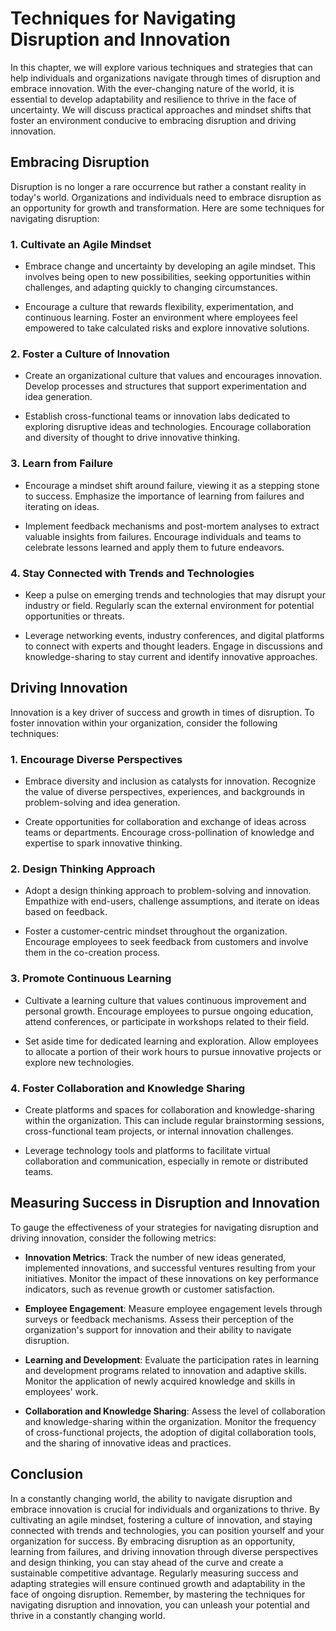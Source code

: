 Techniques for Navigating Disruption and Innovation
============================================================

In this chapter, we will explore various techniques and strategies that can help individuals and organizations navigate through times of disruption and embrace innovation. With the ever-changing nature of the world, it is essential to develop adaptability and resilience to thrive in the face of uncertainty. We will discuss practical approaches and mindset shifts that foster an environment conducive to embracing disruption and driving innovation.

**Embracing Disruption**
------------------------

Disruption is no longer a rare occurrence but rather a constant reality in today's world. Organizations and individuals need to embrace disruption as an opportunity for growth and transformation. Here are some techniques for navigating disruption:

### **1. Cultivate an Agile Mindset**

* Embrace change and uncertainty by developing an agile mindset. This involves being open to new possibilities, seeking opportunities within challenges, and adapting quickly to changing circumstances.

* Encourage a culture that rewards flexibility, experimentation, and continuous learning. Foster an environment where employees feel empowered to take calculated risks and explore innovative solutions.

### **2. Foster a Culture of Innovation**

* Create an organizational culture that values and encourages innovation. Develop processes and structures that support experimentation and idea generation.

* Establish cross-functional teams or innovation labs dedicated to exploring disruptive ideas and technologies. Encourage collaboration and diversity of thought to drive innovative thinking.

### **3. Learn from Failure**

* Encourage a mindset shift around failure, viewing it as a stepping stone to success. Emphasize the importance of learning from failures and iterating on ideas.

* Implement feedback mechanisms and post-mortem analyses to extract valuable insights from failures. Encourage individuals and teams to celebrate lessons learned and apply them to future endeavors.

### **4. Stay Connected with Trends and Technologies**

* Keep a pulse on emerging trends and technologies that may disrupt your industry or field. Regularly scan the external environment for potential opportunities or threats.

* Leverage networking events, industry conferences, and digital platforms to connect with experts and thought leaders. Engage in discussions and knowledge-sharing to stay current and identify innovative approaches.

**Driving Innovation**
----------------------

Innovation is a key driver of success and growth in times of disruption. To foster innovation within your organization, consider the following techniques:

### **1. Encourage Diverse Perspectives**

* Embrace diversity and inclusion as catalysts for innovation. Recognize the value of diverse perspectives, experiences, and backgrounds in problem-solving and idea generation.

* Create opportunities for collaboration and exchange of ideas across teams or departments. Encourage cross-pollination of knowledge and expertise to spark innovative thinking.

### **2. Design Thinking Approach**

* Adopt a design thinking approach to problem-solving and innovation. Empathize with end-users, challenge assumptions, and iterate on ideas based on feedback.

* Foster a customer-centric mindset throughout the organization. Encourage employees to seek feedback from customers and involve them in the co-creation process.

### **3. Promote Continuous Learning**

* Cultivate a learning culture that values continuous improvement and personal growth. Encourage employees to pursue ongoing education, attend conferences, or participate in workshops related to their field.

* Set aside time for dedicated learning and exploration. Allow employees to allocate a portion of their work hours to pursue innovative projects or explore new technologies.

### **4. Foster Collaboration and Knowledge Sharing**

* Create platforms and spaces for collaboration and knowledge-sharing within the organization. This can include regular brainstorming sessions, cross-functional team projects, or internal innovation challenges.

* Leverage technology tools and platforms to facilitate virtual collaboration and communication, especially in remote or distributed teams.

**Measuring Success in Disruption and Innovation**
--------------------------------------------------

To gauge the effectiveness of your strategies for navigating disruption and driving innovation, consider the following metrics:

* **Innovation Metrics**: Track the number of new ideas generated, implemented innovations, and successful ventures resulting from your initiatives. Monitor the impact of these innovations on key performance indicators, such as revenue growth or customer satisfaction.

* **Employee Engagement**: Measure employee engagement levels through surveys or feedback mechanisms. Assess their perception of the organization's support for innovation and their ability to navigate disruption.

* **Learning and Development**: Evaluate the participation rates in learning and development programs related to innovation and adaptive skills. Monitor the application of newly acquired knowledge and skills in employees' work.

* **Collaboration and Knowledge Sharing**: Assess the level of collaboration and knowledge-sharing within the organization. Monitor the frequency of cross-functional projects, the adoption of digital collaboration tools, and the sharing of innovative ideas and practices.

**Conclusion**
--------------

In a constantly changing world, the ability to navigate disruption and embrace innovation is crucial for individuals and organizations to thrive. By cultivating an agile mindset, fostering a culture of innovation, and staying connected with trends and technologies, you can position yourself and your organization for success. By embracing disruption as an opportunity, learning from failures, and driving innovation through diverse perspectives and design thinking, you can stay ahead of the curve and create a sustainable competitive advantage. Regularly measuring success and adapting strategies will ensure continued growth and adaptability in the face of ongoing disruption. Remember, by mastering the techniques for navigating disruption and innovation, you can unleash your potential and thrive in a constantly changing world.
